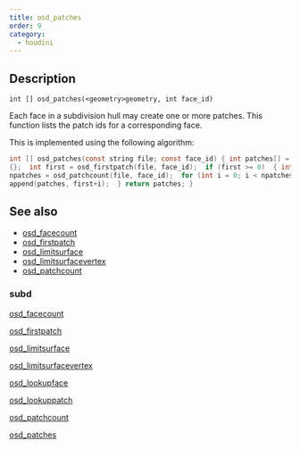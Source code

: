 ```yaml
---
title: osd_patches
order: 9
category:
  - houdini
---
```


## Description

`int [] osd_patches(<geometry>geometry, int face_id)`

Each face in a subdivision hull may create one or more patches. This function
lists the patch ids for a corresponding face.

This is implemented using the following algorithm:

```c
int [] osd_patches(const string file; const face_id) { int patches[] =
{};  int first = osd_firstpatch(file, face_id);  if (first >= 0)  { int
npatches = osd_patchcount(file, face_id);  for (int i = 0; i < npatches; i++)
append(patches, first+i);  } return patches; }
```

## See also

- [osd_facecount](osd_facecount.html)
- [osd_firstpatch](osd_firstpatch.html)
- [osd_limitsurface](osd_limitsurface.html)
- [osd_limitsurfacevertex](osd_limitsurfacevertex.html)
- [osd_patchcount](osd_patchcount.html)

### subd

[osd_facecount](osd_facecount.html)

[osd_firstpatch](osd_firstpatch.html)

[osd_limitsurface](osd_limitsurface.html)

[osd_limitsurfacevertex](osd_limitsurfacevertex.html)

[osd_lookupface](osd_lookupface.html)

[osd_lookuppatch](osd_lookuppatch.html)

[osd_patchcount](osd_patchcount.html)

[osd_patches](osd_patches.html)
